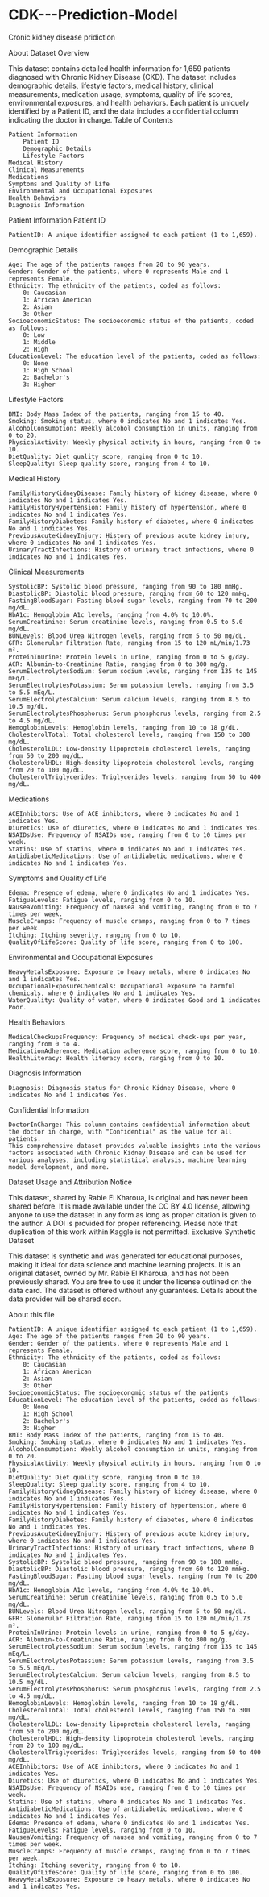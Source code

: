 # CDK---Prediction-Model
 Cronic kidney disease pridiction






About Dataset
Overview

This dataset contains detailed health information for 1,659 patients diagnosed with Chronic Kidney Disease (CKD). The dataset includes demographic details, lifestyle factors, medical history, clinical measurements, medication usage, symptoms, quality of life scores, environmental exposures, and health behaviors. Each patient is uniquely identified by a Patient ID, and the data includes a confidential column indicating the doctor in charge.
Table of Contents

    Patient Information
        Patient ID
        Demographic Details
        Lifestyle Factors
    Medical History
    Clinical Measurements
    Medications
    Symptoms and Quality of Life
    Environmental and Occupational Exposures
    Health Behaviors
    Diagnosis Information

Patient Information
Patient ID

    PatientID: A unique identifier assigned to each patient (1 to 1,659).

Demographic Details

    Age: The age of the patients ranges from 20 to 90 years.
    Gender: Gender of the patients, where 0 represents Male and 1 represents Female.
    Ethnicity: The ethnicity of the patients, coded as follows:
        0: Caucasian
        1: African American
        2: Asian
        3: Other
    SocioeconomicStatus: The socioeconomic status of the patients, coded as follows:
        0: Low
        1: Middle
        2: High
    EducationLevel: The education level of the patients, coded as follows:
        0: None
        1: High School
        2: Bachelor's
        3: Higher

Lifestyle Factors

    BMI: Body Mass Index of the patients, ranging from 15 to 40.
    Smoking: Smoking status, where 0 indicates No and 1 indicates Yes.
    AlcoholConsumption: Weekly alcohol consumption in units, ranging from 0 to 20.
    PhysicalActivity: Weekly physical activity in hours, ranging from 0 to 10.
    DietQuality: Diet quality score, ranging from 0 to 10.
    SleepQuality: Sleep quality score, ranging from 4 to 10.

Medical History

    FamilyHistoryKidneyDisease: Family history of kidney disease, where 0 indicates No and 1 indicates Yes.
    FamilyHistoryHypertension: Family history of hypertension, where 0 indicates No and 1 indicates Yes.
    FamilyHistoryDiabetes: Family history of diabetes, where 0 indicates No and 1 indicates Yes.
    PreviousAcuteKidneyInjury: History of previous acute kidney injury, where 0 indicates No and 1 indicates Yes.
    UrinaryTractInfections: History of urinary tract infections, where 0 indicates No and 1 indicates Yes.

Clinical Measurements

    SystolicBP: Systolic blood pressure, ranging from 90 to 180 mmHg.
    DiastolicBP: Diastolic blood pressure, ranging from 60 to 120 mmHg.
    FastingBloodSugar: Fasting blood sugar levels, ranging from 70 to 200 mg/dL.
    HbA1c: Hemoglobin A1c levels, ranging from 4.0% to 10.0%.
    SerumCreatinine: Serum creatinine levels, ranging from 0.5 to 5.0 mg/dL.
    BUNLevels: Blood Urea Nitrogen levels, ranging from 5 to 50 mg/dL.
    GFR: Glomerular Filtration Rate, ranging from 15 to 120 mL/min/1.73 m².
    ProteinInUrine: Protein levels in urine, ranging from 0 to 5 g/day.
    ACR: Albumin-to-Creatinine Ratio, ranging from 0 to 300 mg/g.
    SerumElectrolytesSodium: Serum sodium levels, ranging from 135 to 145 mEq/L.
    SerumElectrolytesPotassium: Serum potassium levels, ranging from 3.5 to 5.5 mEq/L.
    SerumElectrolytesCalcium: Serum calcium levels, ranging from 8.5 to 10.5 mg/dL.
    SerumElectrolytesPhosphorus: Serum phosphorus levels, ranging from 2.5 to 4.5 mg/dL.
    HemoglobinLevels: Hemoglobin levels, ranging from 10 to 18 g/dL.
    CholesterolTotal: Total cholesterol levels, ranging from 150 to 300 mg/dL.
    CholesterolLDL: Low-density lipoprotein cholesterol levels, ranging from 50 to 200 mg/dL.
    CholesterolHDL: High-density lipoprotein cholesterol levels, ranging from 20 to 100 mg/dL.
    CholesterolTriglycerides: Triglycerides levels, ranging from 50 to 400 mg/dL.

Medications

    ACEInhibitors: Use of ACE inhibitors, where 0 indicates No and 1 indicates Yes.
    Diuretics: Use of diuretics, where 0 indicates No and 1 indicates Yes.
    NSAIDsUse: Frequency of NSAIDs use, ranging from 0 to 10 times per week.
    Statins: Use of statins, where 0 indicates No and 1 indicates Yes.
    AntidiabeticMedications: Use of antidiabetic medications, where 0 indicates No and 1 indicates Yes.

Symptoms and Quality of Life

    Edema: Presence of edema, where 0 indicates No and 1 indicates Yes.
    FatigueLevels: Fatigue levels, ranging from 0 to 10.
    NauseaVomiting: Frequency of nausea and vomiting, ranging from 0 to 7 times per week.
    MuscleCramps: Frequency of muscle cramps, ranging from 0 to 7 times per week.
    Itching: Itching severity, ranging from 0 to 10.
    QualityOfLifeScore: Quality of life score, ranging from 0 to 100.

Environmental and Occupational Exposures

    HeavyMetalsExposure: Exposure to heavy metals, where 0 indicates No and 1 indicates Yes.
    OccupationalExposureChemicals: Occupational exposure to harmful chemicals, where 0 indicates No and 1 indicates Yes.
    WaterQuality: Quality of water, where 0 indicates Good and 1 indicates Poor.

Health Behaviors

    MedicalCheckupsFrequency: Frequency of medical check-ups per year, ranging from 0 to 4.
    MedicationAdherence: Medication adherence score, ranging from 0 to 10.
    HealthLiteracy: Health literacy score, ranging from 0 to 10.

Diagnosis Information

    Diagnosis: Diagnosis status for Chronic Kidney Disease, where 0 indicates No and 1 indicates Yes.

Confidential Information

    DoctorInCharge: This column contains confidential information about the doctor in charge, with "Confidential" as the value for all patients.
    This comprehensive dataset provides valuable insights into the various factors associated with Chronic Kidney Disease and can be used for various analyses, including statistical analysis, machine learning model development, and more.

Dataset Usage and Attribution Notice

This dataset, shared by Rabie El Kharoua, is original and has never been shared before. It is made available under the CC BY 4.0 license, allowing anyone to use the dataset in any form as long as proper citation is given to the author. A DOI is provided for proper referencing. Please note that duplication of this work within Kaggle is not permitted.
Exclusive Synthetic Dataset

This dataset is synthetic and was generated for educational purposes, making it ideal for data science and machine learning projects. It is an original dataset, owned by Mr. Rabie El Kharoua, and has not been previously shared. You are free to use it under the license outlined on the data card. The dataset is offered without any guarantees. Details about the data provider will be shared soon.













About this file

    PatientID: A unique identifier assigned to each patient (1 to 1,659).
    Age: The age of the patients ranges from 20 to 90 years.
    Gender: Gender of the patients, where 0 represents Male and 1 represents Female.
    Ethnicity: The ethnicity of the patients, coded as follows:
        0: Caucasian
        1: African American
        2: Asian
        3: Other
    SocioeconomicStatus: The socioeconomic status of the patients
    EducationLevel: The education level of the patients, coded as follows:
        0: None
        1: High School
        2: Bachelor's
        3: Higher
    BMI: Body Mass Index of the patients, ranging from 15 to 40.
    Smoking: Smoking status, where 0 indicates No and 1 indicates Yes.
    AlcoholConsumption: Weekly alcohol consumption in units, ranging from 0 to 20.
    PhysicalActivity: Weekly physical activity in hours, ranging from 0 to 10.
    DietQuality: Diet quality score, ranging from 0 to 10.
    SleepQuality: Sleep quality score, ranging from 4 to 10.
    FamilyHistoryKidneyDisease: Family history of kidney disease, where 0 indicates No and 1 indicates Yes.
    FamilyHistoryHypertension: Family history of hypertension, where 0 indicates No and 1 indicates Yes.
    FamilyHistoryDiabetes: Family history of diabetes, where 0 indicates No and 1 indicates Yes.
    PreviousAcuteKidneyInjury: History of previous acute kidney injury, where 0 indicates No and 1 indicates Yes.
    UrinaryTractInfections: History of urinary tract infections, where 0 indicates No and 1 indicates Yes.
    SystolicBP: Systolic blood pressure, ranging from 90 to 180 mmHg.
    DiastolicBP: Diastolic blood pressure, ranging from 60 to 120 mmHg.
    FastingBloodSugar: Fasting blood sugar levels, ranging from 70 to 200 mg/dL.
    HbA1c: Hemoglobin A1c levels, ranging from 4.0% to 10.0%.
    SerumCreatinine: Serum creatinine levels, ranging from 0.5 to 5.0 mg/dL.
    BUNLevels: Blood Urea Nitrogen levels, ranging from 5 to 50 mg/dL.
    GFR: Glomerular Filtration Rate, ranging from 15 to 120 mL/min/1.73 m².
    ProteinInUrine: Protein levels in urine, ranging from 0 to 5 g/day.
    ACR: Albumin-to-Creatinine Ratio, ranging from 0 to 300 mg/g.
    SerumElectrolytesSodium: Serum sodium levels, ranging from 135 to 145 mEq/L.
    SerumElectrolytesPotassium: Serum potassium levels, ranging from 3.5 to 5.5 mEq/L.
    SerumElectrolytesCalcium: Serum calcium levels, ranging from 8.5 to 10.5 mg/dL.
    SerumElectrolytesPhosphorus: Serum phosphorus levels, ranging from 2.5 to 4.5 mg/dL.
    HemoglobinLevels: Hemoglobin levels, ranging from 10 to 18 g/dL.
    CholesterolTotal: Total cholesterol levels, ranging from 150 to 300 mg/dL.
    CholesterolLDL: Low-density lipoprotein cholesterol levels, ranging from 50 to 200 mg/dL.
    CholesterolHDL: High-density lipoprotein cholesterol levels, ranging from 20 to 100 mg/dL.
    CholesterolTriglycerides: Triglycerides levels, ranging from 50 to 400 mg/dL.
    ACEInhibitors: Use of ACE inhibitors, where 0 indicates No and 1 indicates Yes.
    Diuretics: Use of diuretics, where 0 indicates No and 1 indicates Yes.
    NSAIDsUse: Frequency of NSAIDs use, ranging from 0 to 10 times per week.
    Statins: Use of statins, where 0 indicates No and 1 indicates Yes.
    AntidiabeticMedications: Use of antidiabetic medications, where 0 indicates No and 1 indicates Yes.
    Edema: Presence of edema, where 0 indicates No and 1 indicates Yes.
    FatigueLevels: Fatigue levels, ranging from 0 to 10.
    NauseaVomiting: Frequency of nausea and vomiting, ranging from 0 to 7 times per week.
    MuscleCramps: Frequency of muscle cramps, ranging from 0 to 7 times per week.
    Itching: Itching severity, ranging from 0 to 10.
    QualityOfLifeScore: Quality of life score, ranging from 0 to 100.
    HeavyMetalsExposure: Exposure to heavy metals, where 0 indicates No and 1 indicates Yes.
